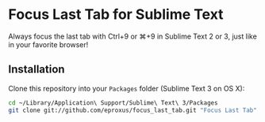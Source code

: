 Focus Last Tab for Sublime Text
===============================

Always focus the last tab with Ctrl+9 or ⌘+9 in Sublime Text 2 or 3, just
like in your favorite browser!

Installation
------------

Clone this repository into your `Packages` folder (Sublime Text 3 on OS X):

```sh
cd ~/Library/Application\ Support/Sublime\ Text\ 3/Packages
git clone git://github.com/eproxus/focus_last_tab.git "Focus Last Tab"
```
